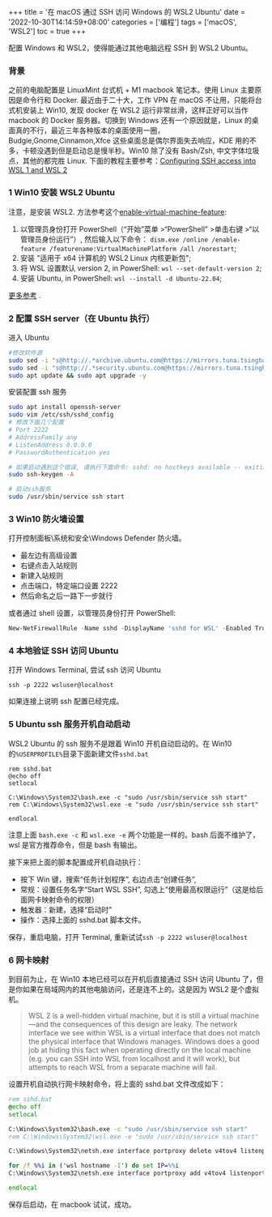 +++
title = '在 macOS 通过 SSH 访问 Windows 的 WSL2 Ubuntu'
date = '2022-10-30T14:14:59+08:00'
categories = ['编程']
tags = ['macOS', 'WSL2']
toc = true
+++

配置 Windows 和 WSL2，使得能通过其他电脑远程 SSH 到 WSL2 Ubuntu。


### 背景
之前的电脑配置是 LinuxMint 台式机 + M1 macbook 笔记本。使用 Linux 主要原因是命令行和 Docker. 最近由于二十大，工作 VPN 在 macOS 不让用，只能将台式机安装上 Win10, 发现 docker 在 WSL2 运行非常丝滑，这样正好可以当作 macbook 的 Docker 服务器。切换到 Windows 还有一个原因就是，Linux 的桌面真的不行，最近三年各种版本的桌面使用一圈，Budgie,Gnome,Cinnamon,Xfce 这些桌面总是偶尔界面失去响应，KDE 用的不多，卡顿没遇到但是启动总是慢半秒。Win10 除了没有 Bash/Zsh, 中文字体垃圾点，其他的都完胜 Linux. 
下面的教程主要参考：[Configuring SSH access into WSL 1 and WSL 2](https://jmmv.dev/2022/02/wsl-ssh-access.html)

<!--more-->

### 1 Win10 安装 WSL2 Ubuntu
注意，是安装 WSL2. 方法参考这个[enable-virtual-machine-feature](https://learn.microsoft.com/zh-cn/windows/wsl/install-manual#step-3---enable-virtual-machine-feature): 

1. 以管理员身份打开 PowerShell（“开始”菜单 >“PowerShell” >单击右键 >“以管理员身份运行”）, 然后输入以下命令：
 `dism.exe /online /enable-feature /featurename:VirtualMachinePlatform /all /norestart`;
2. 安装 "适用于 x64 计算机的 WSL2 Linux 内核更新包";
3. 将 WSL 设置默认 version 2, in PowerShell: `wsl --set-default-version 2`;
4. 安装 Ubuntu, in PowerShell: `wsl --install -d Ubuntu-22.04`;

[更多参考](https://learn.microsoft.com/zh-cn/windows/wsl/install) .  


### 2 配置 SSH server（在 Ubuntu 执行）
进入 Ubuntu
```sh
#修改软件源
sudo sed -i "s@http://.*archive.ubuntu.com@https://mirrors.tuna.tsinghua.edu.cn@g" /etc/apt/sources.list
sudo sed -i "s@http://.*security.ubuntu.com@https://mirrors.tuna.tsinghua.edu.cn@g" /etc/apt/sources.list
sudo apt update && sudo apt upgrade -y
```
安装配置 ssh 服务
```sh
sudo apt install openssh-server
sudo vim /etc/ssh/sshd_config
# 修改下面几个配置
# Port 2222
# AddressFamily any
# ListenAddress 0.0.0.0
# PasswordAuthentication yes

# 如果启动遇到这个错误, 请执行下面命令: sshd: no hostkeys available -- exiting
sudo ssh-keygen -A

# 启动ssh服务
sudo /usr/sbin/service ssh start
```

### 3 Win10 防火墙设置
打开控制面板\系统和安全\Windows Defender 防火墙。

- 最左边有高级设置
- 右键点击入站规则
- 新建入站规则
- 点击端口，特定端口设置 2222
- 然后命名之后一路下一步就行

或者通过 shell 设置，以管理员身份打开 PowerShell:
```PowerShell
New-NetFirewallRule -Name sshd -DisplayName 'sshd for WSL' -Enabled True -Direction Inbound -Protocol TCP -Action Allow -LocalPort 2222
```

### 4 本地验证 SSH 访问 Ubuntu
打开 Windows Terminal, 尝试 ssh 访问 Ubuntu
```
ssh -p 2222 wsluser@localhost

```
如果连接上说明 ssh 配置已经完成。

### 5 Ubuntu ssh 服务开机自动启动
WSL2 Ubuntu 的 ssh 服务不是跟着 Win10 开机自动启动的。在 Win10 的`%USERPROFILE%`目录下面新建文件`sshd.bat`
```
rem sshd.bat
@echo off
setlocal

C:\Windows\System32\bash.exe -c "sudo /usr/sbin/service ssh start"
rem C:\Windows\System32\wsl.exe -e "sudo /usr/sbin/service ssh start"

endlocal
```
注意上面 `bash.exe -c` 和 `wsl.exe -e` 两个功能是一样的。bash 后面不维护了，wsl 是官方推荐命令，但是 bash 有输出。

接下来把上面的脚本配置成开机自动执行：
- 按下 Win 键，搜索“任务计划程序”, 右边点击“创建任务”,  
- 常规：设置任务名字“Start WSL SSH”, 勾选上“使用最高权限运行”（这是给后面网卡映射命令的权限）
- 触发器：新建，选择“启动时”
- 操作：选择上面的 sshd.bat 脚本文件。

保存，重启电脑，打开 Terminal, 重新试试`ssh -p 2222 wsluser@localhost`

### 6 网卡映射
到目前为止，在 Win10 本地已经可以在开机后直接通过 SSH 访问 Ubuntu 了，但是你如果在局域网内的其他电脑访问，还是连不上的。这是因为 WSL2 是个虚拟机。

> WSL 2 is a well-hidden virtual machine, but it is still a virtual machine—and the consequences of this design are leaky. The network interface we see within WSL is a virtual interface that does not match the physical interface that Windows manages. Windows does a good job at hiding this fact when operating directly on the local machine (e.g. you can SSH into WSL from localhost and it will work), but attempts to reach WSL from a separate machine will fail.


设置开机自动执行网卡映射命令，将上面的 sshd.bat 文件改成如下：
```bat
rem sshd.bat
@echo off
setlocal

C:\Windows\System32\bash.exe -c "sudo /usr/sbin/service ssh start"
rem C:\Windows\System32\wsl.exe -e "sudo /usr/sbin/service ssh start"

C:\Windows\System32\netsh.exe interface portproxy delete v4tov4 listenport=2222 listenaddress=0.0.0.0 protocol=tcp

for /f %%i in ('wsl hostname -I') do set IP=%%i
C:\Windows\System32\netsh.exe interface portproxy add v4tov4 listenport=2222 listenaddress=0.0.0.0 connectport=2222 connectaddress=%IP%

endlocal
```
保存后启动，在 macbook 试试，成功。